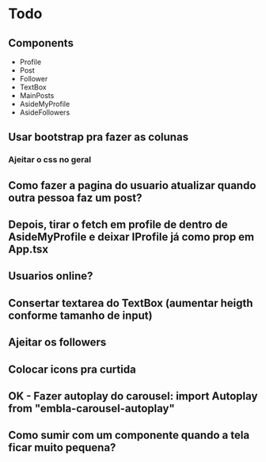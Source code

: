 # Todo

## Components

- Profile
- Post
- Follower
- TextBox
- MainPosts
- AsideMyProfile
- AsideFollowers

## Usar bootstrap pra fazer as colunas

### Ajeitar o css no geral

## Como fazer a pagina do usuario atualizar quando outra pessoa faz um post?

## Depois, tirar o fetch em profile de dentro de AsideMyProfile e deixar IProfile já como prop em App.tsx

## Usuarios online?

## Consertar textarea do TextBox (aumentar heigth conforme tamanho de input)

## Ajeitar os followers

## Colocar icons pra curtida

## OK - Fazer autoplay do carousel: import Autoplay from "embla-carousel-autoplay"

## Como sumir com um componente quando a tela ficar muito pequena?